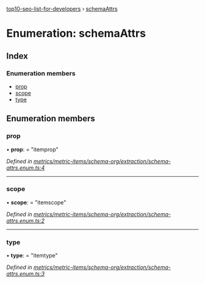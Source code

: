 [top10-seo-list-for-developers](../README.md) › [schemaAttrs](schemaattrs.md)

# Enumeration: schemaAttrs

## Index

### Enumeration members

* [prop](schemaattrs.md#prop)
* [scope](schemaattrs.md#scope)
* [type](schemaattrs.md#type)

## Enumeration members

###  prop

• **prop**: = "itemprop"

*Defined in [metrics/metric-items/schema-org/extraction/schema-attrs.enum.ts:4](https://github.com/deepcrawl/top10-seo-list-for-developer/blob/c60e990/src/metrics/metric-items/schema-org/extraction/schema-attrs.enum.ts#L4)*

___

###  scope

• **scope**: = "itemscope"

*Defined in [metrics/metric-items/schema-org/extraction/schema-attrs.enum.ts:2](https://github.com/deepcrawl/top10-seo-list-for-developer/blob/c60e990/src/metrics/metric-items/schema-org/extraction/schema-attrs.enum.ts#L2)*

___

###  type

• **type**: = "itemtype"

*Defined in [metrics/metric-items/schema-org/extraction/schema-attrs.enum.ts:3](https://github.com/deepcrawl/top10-seo-list-for-developer/blob/c60e990/src/metrics/metric-items/schema-org/extraction/schema-attrs.enum.ts#L3)*
